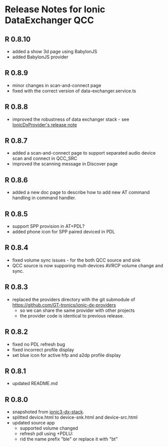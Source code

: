 # Release Notes for Ionic DataExchanger QCC 

## R 0.8.10
* added a show 3d page using BabylonJS
* added BabylonJS provider

## R 0.8.9
* minor changes in scan-and-connect page
* fixed with the correct version of data-exchanger.service.ts

## R 0.8.8
* improved the robustness of data exchanger stack - see [IonicDxProvider's release note](https://github.com/GT-tronics/ionic-dx-providers)

## R 0.8.7
* added a scan-and-connect page to support separated audio device scan and connect in QCC_SRC
* improved the scanning message in Discover page

## R 0.8.6
* added a new doc page to describe how to add new AT command handling in command handler.

## R 0.8.5
* support SPP provision in AT+PDL?
* added phone icon for SPP paired deviced in PDL

## R 0.8.4
* fixed volume sync issues - for the both QCC source and sink
* QCC source is now supporing mult-devices AVRCP volume change and sync.

## R 0.8.3
* replaced the providers directory with the git submodule of https://github.com/GT-tronics/ionic-dx-providers
    * so we can share the same provider with other projects
    * the provider code is identical to previous release.

## R 0.8.2
* fixed no PDL refresh bug
* fixed incorrect profile display
* set blue icon for active hfp and a2dp profile display

## R 0.8.1
* updated README.md

## R 0.8.0
* snapshoted from [ionic3-dx-stack](https://github.com/GT-tronics/ionic3-dx-stack/commit/de574c8b6d57608374e8452695c9fc12e2182760).
* splitted device.html to device-snk.html and device-src.html
* updated source app
    * supported volume changed
    * refresh pdl using +PDLU:
    * rid the name prefix "ble" or replace it with "bt"
